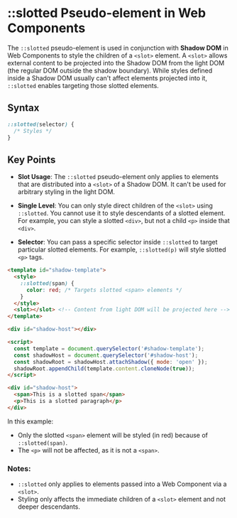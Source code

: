 # ::slotted Pseudo-element in Web Components

The `::slotted` pseudo-element is used in conjunction with **Shadow DOM** in Web Components to style the children of a `<slot>` element. A `<slot>` allows external content to be projected into the Shadow DOM from the light DOM (the regular DOM outside the shadow boundary). While styles defined inside a Shadow DOM usually can't affect elements projected into it, `::slotted` enables targeting those slotted elements.

## Syntax

```css
::slotted(selector) {
  /* Styles */
}
```

## Key Points

- **Slot Usage**: The `::slotted` pseudo-element only applies to elements that are distributed into a `<slot>` of a Shadow DOM. It can't be used for arbitrary styling in the light DOM.

- **Single Level**: You can only style direct children of the `<slot>` using `::slotted`. You cannot use it to style descendants of a slotted element. For example, you can style a slotted `<div>`, but not a child `<p>` inside that `<div>`.

- **Selector**: You can pass a specific selector inside `::slotted` to target particular slotted elements. For example, `::slotted(p)` will style slotted `<p>` tags.


```html
<template id="shadow-template">
  <style>
    ::slotted(span) {
      color: red; /* Targets slotted <span> elements */
    }
  </style>
  <slot></slot> <!-- Content from light DOM will be projected here -->
</template>

<div id="shadow-host"></div>

<script>
  const template = document.querySelector('#shadow-template');
  const shadowHost = document.querySelector('#shadow-host');
  const shadowRoot = shadowHost.attachShadow({ mode: 'open' });
  shadowRoot.appendChild(template.content.cloneNode(true));
</script>
```

```html
<div id="shadow-host">
  <span>This is a slotted span</span>
  <p>This is a slotted paragraph</p>
</div>
```

In this example:

- Only the slotted `<span>` element will be styled (in red) because of `::slotted(span)`.
- The `<p>` will not be affected, as it is not a `<span>`.

### Notes:
- `::slotted` only applies to elements passed into a Web Component via a `<slot>`.
- Styling only affects the immediate children of a `<slot>` element and not deeper descendants.
